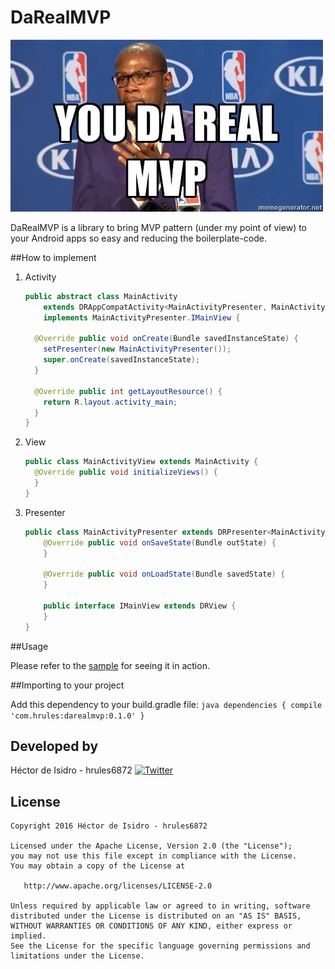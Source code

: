 DaRealMVP
=====
![image](meme.jpg)

DaRealMVP is a library to bring MVP pattern (under my point of view) to your Android apps so easy and reducing the boilerplate-code.

##How to implement

1. Activity

    ```java
    public abstract class MainActivity
        extends DRAppCompatActivity<MainActivityPresenter, MainActivityPresenter.IMainView>
        implements MainActivityPresenter.IMainView {
    
      @Override public void onCreate(Bundle savedInstanceState) {
        setPresenter(new MainActivityPresenter());
        super.onCreate(savedInstanceState);
      }
    
      @Override public int getLayoutResource() {
        return R.layout.activity_main;
      }
    }
    ```

2. View

    ```java
    public class MainActivityView extends MainActivity {
      @Override public void initializeViews() {   
      }
    }
    ```

3. Presenter

    ```java
    public class MainActivityPresenter extends DRPresenter<MainActivityPresenter.IMainView> {
        @Override public void onSaveState(Bundle outState) {
        }
    
        @Override public void onLoadState(Bundle savedState) {
        }
    
        public interface IMainView extends DRView {
        }
    }
    ```

##Usage

Please refer to the [sample](darealmvp-sample) for seeing it in action.


##Importing to your project

Add this dependency to your build.gradle file:
    ```java
    dependencies {
        compile 'com.hrules:darealmvp:0.1.0'
    }
    ```


Developed by
-------
Héctor de Isidro - hrules6872 [![Twitter](http://img.shields.io/badge/contact-@h_rules-blue.svg?style=flat)](http://twitter.com/h_rules)

License
-------
    Copyright 2016 Héctor de Isidro - hrules6872

    Licensed under the Apache License, Version 2.0 (the "License");
    you may not use this file except in compliance with the License.
    You may obtain a copy of the License at

       http://www.apache.org/licenses/LICENSE-2.0

    Unless required by applicable law or agreed to in writing, software
    distributed under the License is distributed on an "AS IS" BASIS,
    WITHOUT WARRANTIES OR CONDITIONS OF ANY KIND, either express or implied.
    See the License for the specific language governing permissions and
    limitations under the License.
